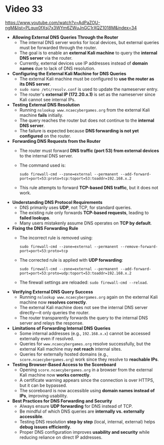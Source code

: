 # Video 33
https://www.youtube.com/watch?v=AdPaZOU-ngM&list=PLqux0fXsj7x3WYm6ZWuJnGC1rXQZ1018M&index=34

- **Allowing External DNS Queries Through the Router**
    - The internal DNS server works for local devices, but external queries must be forwarded through the router.
    - The goal is to enable an **external Kali machine** to query the **internal DNS server** via the router.
    - Currently, external devices use IP addresses instead of **domain names** due to lack of DNS resolution.
- **Configuring the External Kali Machine for DNS Queries**
    - The external Kali machine must be configured to **use the router as its DNS server**.
    - `sudo nano /etc/resolv.conf` is used to update the nameserver entry.
    - The router's **external IP (172.20.x.1)** is set as the nameserver since Kali cannot see internal IPs.
- **Testing External DNS Resolution**
    - Running `nslookup www.ncaecybergames.org` from the external Kali machine **fails** initially.
    - The query reaches the router but does not continue to the **internal DNS server**.
    - The failure is expected because **DNS forwarding is not yet configured** on the router.
- **Forwarding DNS Requests from the Router**
    - The router must forward **DNS traffic (port 53) from external devices** to the internal DNS server.
    - The command used is:
        
        ```
        sudo firewall-cmd --zone=external --permanent --add-forward-port=port=53:proto=tcp:toport=53:toaddr=192.168.x.2  
        ```
        
    - This rule attempts to forward **TCP-based DNS traffic**, but it does not work.
- **Understanding DNS Protocol Requirements**
    - DNS primarily uses **UDP**, not TCP, for standard queries.
    - The existing rule only forwards **TCP-based requests**, leading to **failed lookups**.
    - Many users mistakenly assume DNS operates on **TCP by default**.
- **Fixing the DNS Forwarding Rule**
    - The incorrect rule is removed using:
        
        ```
        sudo firewall-cmd --zone=external --permanent --remove-forward-port=port=53:proto=tcp  
        ```
        
    - The corrected rule is applied with **UDP forwarding**:
        
        ```
        sudo firewall-cmd --zone=external --permanent --add-forward-port=port=53:proto=udp:toport=53:toaddr=192.168.x.2  
        ```
        
    - The firewall settings are reloaded: `sudo firewall-cmd --reload`.
- **Verifying External DNS Query Success**
    - Running `nslookup www.ncaecybergames.org` again on the external Kali machine now **resolves correctly**.
    - The external Kali machine does not see the internal DNS server directly—it only queries the router.
    - The router transparently forwards the query to the internal DNS server and relays the response.
- **Limitations of Forwarding Internal DNS Queries**
    - Some internal addresses (e.g., `192.168.x.x`) cannot be accessed externally even if resolved.
    - Queries for `www.ncaecybergames.org` resolve successfully, but the external Kali machine may **not reach** internal sites.
    - Queries for externally hosted domains (e.g., `score.ncaecybergames.org`) work since they resolve to **reachable IPs**.
- **Testing Browser-Based Access to the Scoreboard**
    - Opening `score.ncaecybergames.org` in a browser from the external Kali machine now **works correctly**.
    - A certificate warning appears since the connection is over HTTPS, but it can be bypassed.
    - The scoreboard is now accessible using **domain names instead of IPs**, improving usability.
- **Best Practices for DNS Forwarding and Security**
    - Always ensure **UDP forwarding** for DNS instead of TCP.
    - Be mindful of which DNS queries are **internally vs. externally accessible**.
    - Testing DNS resolution **step by step** (local, internal, external) helps **debug issues efficiently**.
    - Proper DNS configuration improves **usability and security** while reducing reliance on direct IP addresses.